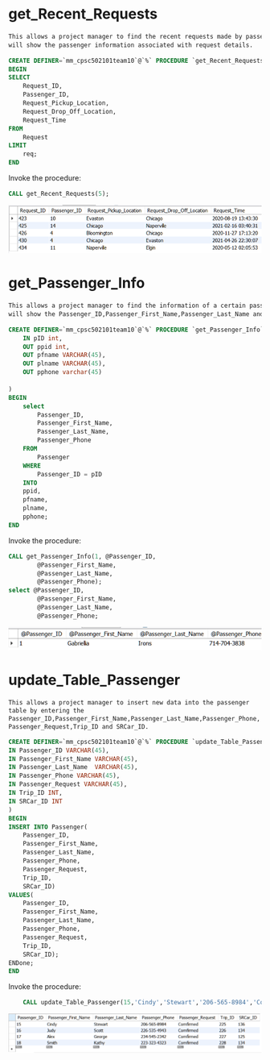 

# get_Recent_Requests

```txt
This allows a project manager to find the recent requests made by passengers by entering the number of the request he want to look up  
will show the passenger information associated with request details.
```

```SQL
CREATE DEFINER=`mm_cpsc502101team10`@`%` PROCEDURE `get_Recent_Requests`(IN req INT)
BEGIN
SELECT 
	Request_ID, 
	Passenger_ID,
	Request_Pickup_Location,
	Request_Drop_Off_Location,
	Request_Time
FROM 
	Request 
LIMIT 
	req;
END
```

 Invoke the procedure:

```SQL
CALL get_Recent_Requests(5);
```

![image-20210516140215316](https://raw.githubusercontent.com/Youjin6/pic/master/img/20210516140216.png)

# get_Passenger_Info

```txt
This allows a project manager to find the information of a certain passenger by entering the passenger ID and the information fields he want to check
will show the Passenger_ID,Passenger_First_Name,Passenger_Last_Name and Passenger_Phone.
```

```SQL
CREATE DEFINER=`mm_cpsc502101team10`@`%` PROCEDURE `get_Passenger_Info`(
	IN pID int,
    OUT ppid int,
    OUT pfname VARCHAR(45),
    OUT plname VARCHAR(45),
    OUT pphone varchar(45)
    
)
BEGIN
	select 
		Passenger_ID,
        Passenger_First_Name,
        Passenger_Last_Name,
		Passenger_Phone
	FROM 
		Passenger 
    WHERE 
		Passenger_ID = pID
    INTO 
    ppid,
	pfname,
    plname,
    pphone;
END
```

 Invoke the procedure:

```sql
CALL get_Passenger_Info(1, @Passenger_ID,
        @Passenger_First_Name,
        @Passenger_Last_Name,
		@Passenger_Phone);
select @Passenger_ID,
        @Passenger_First_Name,
        @Passenger_Last_Name,
		@Passenger_Phone;
```

![image-20210516140527377](https://raw.githubusercontent.com/Youjin6/pic/master/img/20210516140531.png)

# update_Table_Passenger

```
This allows a project manager to insert new data into the passenger table by entering the Passenger_ID,Passenger_First_Name,Passenger_Last_Name,Passenger_Phone,
Passenger_Request,Trip_ID and SRCar_ID.
```



```SQL
CREATE DEFINER=`mm_cpsc502101team10`@`%` PROCEDURE `update_Table_Passenger`(
IN Passenger_ID VARCHAR(45),
IN Passenger_First_Name VARCHAR(45),
IN Passenger_Last_Name  VARCHAR(45),
IN Passenger_Phone VARCHAR(45),
IN Passenger_Request VARCHAR(45),
IN Trip_ID INT,
IN SRCar_ID INT
)
BEGIN
INSERT INTO Passenger(
	Passenger_ID,
    Passenger_First_Name,
    Passenger_Last_Name,
    Passenger_Phone,
    Passenger_Request,
    Trip_ID,
    SRCar_ID)
VALUES(
	Passenger_ID,
	Passenger_First_Name,
    Passenger_Last_Name,
    Passenger_Phone,
    Passenger_Request,
    Trip_ID,
    SRCar_ID);
ENDone;
END
```

 Invoke the procedure:

```sql
    CALL update_Table_Passenger(15,'Cindy','Stewart','206-565-8984','Comfirmed',225,136);    CALL update_Table_Passenger(16,'Judy','Scott','226-535-4943','Comfirmed',226,134);    CALL update_Table_Passenger(17,'Alex','George','234-545-2342','Comfirmed',227,125);    CALL update_Table_Passenger(18,'Smith','Kathy','223-323-4323','Comfirmed',228,134);
```

![image-20210516144143108](https://raw.githubusercontent.com/Youjin6/pic/master/img/20210516144144.png)

